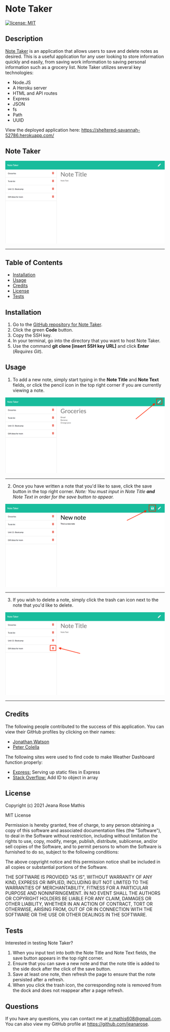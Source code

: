 # Note Taker
[![license: MIT](https://img.shields.io/badge/License-MIT-yellow.svg)](https://opensource.org/licenses/MIT)
## Description
[Note Taker](https://sheltered-savannah-52786.herokuapp.com/) is an application that allows users to save and delete notes as desired. This is a useful application for any user looking to store information quickly and easily, from saving work information to saving personal information such as a grocery list. Note Taker utilizes several key technologies:

* Node.JS
* A Heroku server
* HTML and API routes
* Express
* JSON
* fs
* Path 
* UUID

View the deployed application here: https://sheltered-savannah-52786.herokuapp.com/

## Note Taker
![Screenshot of Note Taker application.](public/assets/images/note-taker-screenshot.png)
<hr>

## Table of Contents
* [Installation](#installation)
* [Usage](#usage)
* [Credits](#credits)
* [License](#license)
* [Tests](#tests)

## Installation
1. Go to the [GitHub repository for Note Taker](https://github.com/jeanarose/note-taker).
2. Click the green **Code** button.
3. Copy the SSH key.
4. In your terminal, go into the directory that you want to host Note Taker. 
5. Use the command **git clone [insert SSH key URL]** and click **Enter** (*Requires Git*).

## Usage
1. To add a new note, simply start typing in the **Note Title** and **Note Text** fields, or click the pencil icon in the top right corner if you are currently viewing a note.

![Screenshot of note taker application with the pencil icon selected in red.](public/assets/images/new-note.png)
<hr>

2. Once you have written a note that you'd like to save, click the save button in the top right corner. *Note: You must input in Note Title **and** Note Text in order for the save button to appear.* 

![Screenshot of note taker application with the save icon selected in red.](public/assets/images/save-note.png)
<hr>

3. If you wish to delete a note, simply click the trash can icon next to the note that you'd like to delete.

![Screenshot of note taker application with the trash can icon selected in red.](public/assets/images/delete-note.png)
<hr>

## Credits
The following people contributed to the success of this application. You can view their GitHub profiles by clicking on their names:
* [Jonathan Watson](https://github.com/jonathanjwatson)
* [Peter Colella](https://github.com/petercolella)

The following sites were used to find code to make Weather Dashboard function properly:
* [Express:](https://expressjs.com/en/starter/static-files.html) Serving up static files in Express
* [Stack Overflow:](https://stackoverflow.com/questions/50023291/add-id-to-array-of-objects-javascript) Add ID to object in array

## License
Copyright (c) 2021 Jeana Rose Mathis

MIT License
    
Permission is hereby granted, free of charge, to any person obtaining a copy
of this software and associated documentation files (the "Software"), to deal
in the Software without restriction, including without limitation the rights
to use, copy, modify, merge, publish, distribute, sublicense, and/or sell
copies of the Software, and to permit persons to whom the Software is
furnished to do so, subject to the following conditions:
    
The above copyright notice and this permission notice shall be included in all
copies or substantial portions of the Software.
    
THE SOFTWARE IS PROVIDED "AS IS", WITHOUT WARRANTY OF ANY KIND, EXPRESS OR
IMPLIED, INCLUDING BUT NOT LIMITED TO THE WARRANTIES OF MERCHANTABILITY,
FITNESS FOR A PARTICULAR PURPOSE AND NONINFRINGEMENT. IN NO EVENT SHALL THE
AUTHORS OR COPYRIGHT HOLDERS BE LIABLE FOR ANY CLAIM, DAMAGES OR OTHER
LIABILITY, WHETHER IN AN ACTION OF CONTRACT, TORT OR OTHERWISE, ARISING FROM,
OUT OF OR IN CONNECTION WITH THE SOFTWARE OR THE USE OR OTHER DEALINGS IN THE
SOFTWARE. 
## Tests
Interested in testing Note Taker?
1. When you input text into both the Note Title and Note Text fields, the save button appears in the top right corner.
2. Ensure that you can save a new note and that the note title is added to the side dock after the click of the save button. 
3. Save at least one note, then refresh the page to ensure that the note persisted after a refresh.
4. When you click the trash icon, the corresponding note is removed from the dock and does not reappear after a page refresh. 

## Questions
If you have any questions, you can contact me at jr.mathis608@gmail.com. 
You can also view my GitHub profile at https://github.com/jeanarose.
  